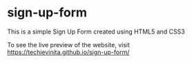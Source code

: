 # sign-up-form
This is a simple Sign Up Form created using HTML5 and CSS3

To see the live preview of the website, visit https://techievinita.github.io/sign-up-form/
